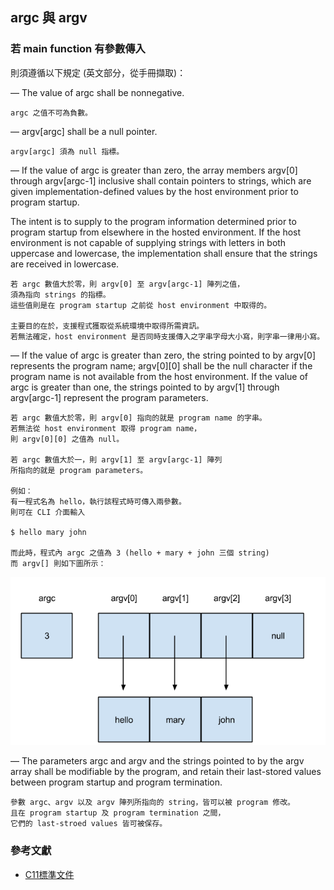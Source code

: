 ## argc 與 argv

### 若 main function 有參數傳入

則須遵循以下規定 (英文部分，從手冊擷取)：

— The value of argc shall be nonnegative.

```
argc 之值不可為負數。
```

— argv[argc] shall be a null pointer.

```
argv[argc] 須為 null 指標。
```

— If the value of argc is greater than zero, the array members argv[0] through argv[argc-1] inclusive shall contain pointers to strings, which are given implementation-defined values by the host environment prior to program startup.

The intent is to supply to the program information determined prior to program startup from elsewhere in the hosted environment. If the host environment is not capable of supplying strings with letters in both uppercase and lowercase, the implementation shall ensure that the strings are received in lowercase.

```
若 argc 數值大於零，則 argv[0] 至 argv[argc-1] 陣列之值，
須為指向 strings 的指標。
這些值則是在 program startup 之前從 host environment 中取得的。

主要目的在於，支援程式獲取從系統環境中取得所需資訊。
若無法確定，host environment 是否同時支援傳入之字串字母大小寫，則字串一律用小寫。
```

— If the value of argc is greater than zero, the string pointed to by argv[0] represents the program name; argv[0][0] shall be the null character if the program name is not available from the host environment. If the value of argc is greater than one, the strings pointed to by argv[1] through argv[argc-1] represent the program parameters.

```
若 argc 數值大於零，則 argv[0] 指向的就是 program name 的字串。
若無法從 host environment 取得 program name，
則 argv[0][0] 之值為 null。

若 argc 數值大於一，則 argv[1] 至 argv[argc-1] 陣列
所指向的就是 program parameters。

例如：
有一程式名為 hello，執行該程式時可傳入兩參數。
則可在 CLI 介面輸入

$ hello mary john

而此時，程式內 argc 之值為 3 (hello + mary + john 三個 string)
而 argv[] 則如下圖所示：
```

![argv.png](../png/argv.png)

— The parameters argc and argv and the strings pointed to by the argv array shall be modifiable by the program, and retain their last-stored values between program startup and program termination.

```
參數 argc、argv 以及 argv 陣列所指向的 string，皆可以被 program 修改。
且在 program startup 及 program termination 之間，
它們的 last-stroed values 皆可被保存。
```

### 參考文獻
* [C11標準文件](http://www.open-std.org/jtc1/sc22/wg14/www/docs/n1570.pdf)
